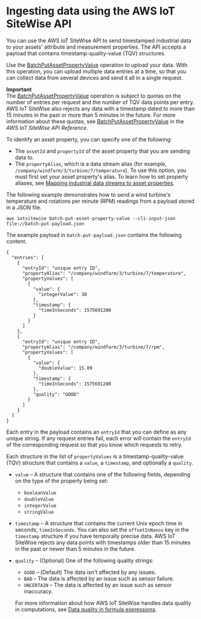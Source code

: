 # Ingesting data using the AWS IoT SiteWise API<a name="ingest-api"></a>

You can use the AWS IoT SiteWise API to send timestamped industrial data to your assets' attribute and measurement properties\. The API accepts a payload that contains timestamp\-quality\-value \(TQV\) structures\.

Use the [BatchPutAssetPropertyValue](https://docs.aws.amazon.com/iot-sitewise/latest/APIReference/API_BatchPutAssetPropertyValue.html) operation to upload your data\. With this operation, you can upload multiple data entries at a time, so that you can collect data from several devices and send it all in a single request\.

**Important**  
The [BatchPutAssetPropertyValue](https://docs.aws.amazon.com/iot-sitewise/latest/APIReference/API_BatchPutAssetPropertyValue.html) operation is subject to quotas on the number of entries per request and the number of TQV data points per entry\. AWS IoT SiteWise also rejects any data with a timestamp dated to more than 15 minutes in the past or more than 5 minutes in the future\. For more information about these quotas, see [BatchPutAssetPropertyValue](https://docs.aws.amazon.com/iot-sitewise/latest/APIReference/API_BatchPutAssetPropertyValue.html) in the *AWS IoT SiteWise API Reference*\.

To identify an asset property, you can specify one of the following:
+ The `assetId` and `propertyId` of the asset property that you are sending data to\.
+ The `propertyAlias`, which is a data stream alias \(for example, `/company/windfarm/3/turbine/7/temperature`\)\. To use this option, you must first set your asset property's alias\. To learn how to set property aliases, see [Mapping industrial data streams to asset properties](connect-data-streams.md)\.

The following example demonstrates how to send a wind turbine's temperature and rotations per minute \(RPM\) readings from a payload stored in a JSON file\.

```
aws iotsitewise batch-put-asset-property-value --cli-input-json file://batch-put-payload.json
```

The example payload in `batch-put-payload.json` contains the following content\.

```
{
  "entries": [
    {
      "entryId": "unique entry ID",
      "propertyAlias": "/company/windfarm/3/turbine/7/temperature",
      "propertyValues": [
        {
          "value": {
            "integerValue": 38
          },
          "timestamp": {
            "timeInSeconds": 1575691200
          }
        }
      ]
    },
    {
      "entryId": "unique entry ID",
      "propertyAlias": "/company/windfarm/3/turbine/7/rpm",
      "propertyValues": [
        {
          "value": {
            "doubleValue": 15.09
          },
          "timestamp": {
            "timeInSeconds": 1575691200
          },
          "quality": "GOOD"
        }
      ]
    }
  ]
}
```

Each entry in the payload contains an `entryId` that you can define as any unique string\. If any request entries fail, each error will contain the `entryId` of the corresponding request so that you know which requests to retry\.

Each structure in the list of `propertyValues` is a timestamp\-quality\-value \(TQV\) structure that contains a `value`, a `timestamp`, and optionally a `quality`\.
+ `value` – A structure that contains one of the following fields, depending on the type of the property being set:
  + `booleanValue`
  + `doubleValue`
  + `integerValue`
  + `stringValue`
+ `timestamp` – A structure that contains the current Unix epoch time in seconds, `timeInSeconds`\. You can also set the `offsetInNanos` key in the `timestamp` structure if you have temporally precise data\. AWS IoT SiteWise rejects any data points with timestamps older than 15 minutes in the past or newer than 5 minutes in the future\.
+ `quality` – \(Optional\) One of the following quality strings:
  + `GOOD` – \(Default\) The data isn't affected by any issues\.
  + `BAD` – The data is affected by an issue such as sensor failure\.
  + `UNCERTAIN` – The data is affected by an issue such as sensor inaccuracy\.

  For more information about how AWS IoT SiteWise handles data quality in computations, see [Data quality in formula expressions](formula-expressions.md#data-quality)\.